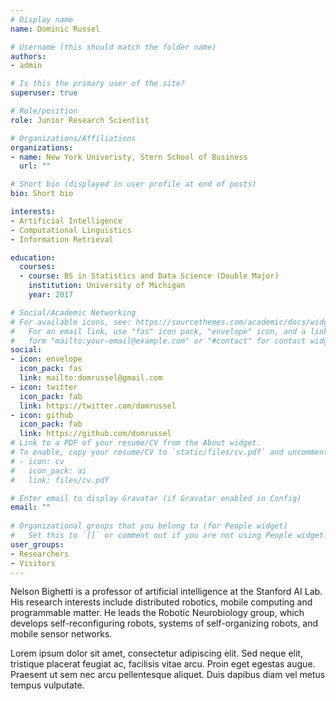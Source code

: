```yaml
---
# Display name
name: Dominic Russel

# Username (this should match the folder name)
authors:
- admin

# Is this the primary user of the site?
superuser: true

# Role/position
role: Junior Research Scientist

# Organizations/Affiliations
organizations:
- name: New York Univeristy, Stern School of Business
  url: ""

# Short bio (displayed in user profile at end of posts)
bio: Short bio

interests:
- Artificial Intelligence
- Computational Linguistics
- Information Retrieval

education:
  courses:
  - course: BS in Statistics and Data Science (Double Major)
    institution: University of Michigan
    year: 2017

# Social/Academic Networking
# For available icons, see: https://sourcethemes.com/academic/docs/widgets/#icons
#   For an email link, use "fas" icon pack, "envelope" icon, and a link in the
#   form "mailto:your-email@example.com" or "#contact" for contact widget.
social:
- icon: envelope
  icon_pack: fas
  link: mailto:domrussel@gmail.com
- icon: twitter
  icon_pack: fab
  link: https://twitter.com/domrussel
- icon: github
  icon_pack: fab
  link: https://github.com/domrussel
# Link to a PDF of your resume/CV from the About widget.
# To enable, copy your resume/CV to `static/files/cv.pdf` and uncomment the lines below.  
# - icon: cv
#   icon_pack: ai
#   link: files/cv.pdf

# Enter email to display Gravatar (if Gravatar enabled in Config)
email: ""
  
# Organizational groups that you belong to (for People widget)
#   Set this to `[]` or comment out if you are not using People widget.  
user_groups:
- Researchers
- Visitors
---
```


Nelson Bighetti is a professor of artificial intelligence at the Stanford AI Lab. His research interests include distributed robotics, mobile computing and programmable matter. He leads the Robotic Neurobiology group, which develops self-reconfiguring robots, systems of self-organizing robots, and mobile sensor networks.

Lorem ipsum dolor sit amet, consectetur adipiscing elit. Sed neque elit, tristique placerat feugiat ac, facilisis vitae arcu. Proin eget egestas augue. Praesent ut sem nec arcu pellentesque aliquet. Duis dapibus diam vel metus tempus vulputate. 

